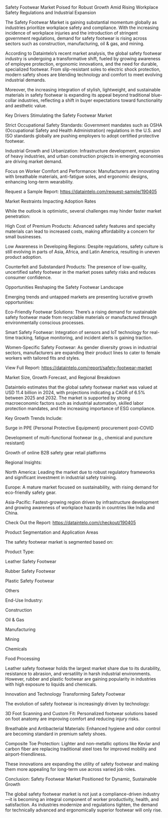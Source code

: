 Safety Footwear Market Poised for Robust Growth Amid Rising Workplace Safety Regulations and Industrial Expansion

The Safety Footwear Market is gaining substantial momentum globally as industries prioritize workplace safety and compliance. With the increasing incidence of workplace injuries and the introduction of stringent government regulations, demand for safety footwear is rising across sectors such as construction, manufacturing, oil & gas, and mining.

According to Dataintelo’s recent market analysis, the global safety footwear industry is undergoing a transformative shift, fueled by growing awareness of employee protection, ergonomic innovations, and the need for durable, specialized footwear. From slip-resistant soles to electric shock protection, modern safety shoes are blending technology and comfort to meet evolving industrial demands.

Moreover, the increasing integration of stylish, lightweight, and sustainable materials in safety footwear is expanding its appeal beyond traditional blue-collar industries, reflecting a shift in buyer expectations toward functionality and aesthetic value.

Key Drivers Stimulating the Safety Footwear Market

Strict Occupational Safety Standards: Government mandates such as OSHA (Occupational Safety and Health Administration) regulations in the U.S. and ISO standards globally are pushing employers to adopt certified protective footwear.

Industrial Growth and Urbanization: Infrastructure development, expansion of heavy industries, and urban construction projects in emerging economies are driving market demand.

Focus on Worker Comfort and Performance: Manufacturers are innovating with breathable materials, anti-fatigue soles, and ergonomic designs, enhancing long-term wearability.

Request a Sample Report:
https://dataintelo.com/request-sample/190405

Market Restraints Impacting Adoption Rates

While the outlook is optimistic, several challenges may hinder faster market penetration:

High Cost of Premium Products: Advanced safety features and specialty materials can lead to increased costs, making affordability a concern for small businesses.

Low Awareness in Developing Regions: Despite regulations, safety culture is still evolving in parts of Asia, Africa, and Latin America, resulting in uneven product adoption.

Counterfeit and Substandard Products: The presence of low-quality, uncertified safety footwear in the market poses safety risks and reduces consumer confidence.

Opportunities Reshaping the Safety Footwear Landscape

Emerging trends and untapped markets are presenting lucrative growth opportunities:

Eco-Friendly Footwear Solutions: There’s a rising demand for sustainable safety footwear made from recyclable materials or manufactured through environmentally conscious processes.

Smart Safety Footwear: Integration of sensors and IoT technology for real-time tracking, fatigue monitoring, and incident alerts is gaining traction.

Women-Specific Safety Footwear: As gender diversity grows in industrial sectors, manufacturers are expanding their product lines to cater to female workers with tailored fits and styles.

View Full Report:
https://dataintelo.com/report/safety-footwear-market

Market Size, Growth Forecast, and Regional Breakdown

Dataintelo estimates that the global safety footwear market was valued at USD 11.4 billion in 2024, with projections indicating a CAGR of 6.5% between 2025 and 2032. The market is supported by strong macroeconomic factors such as industrial automation, skilled labor protection mandates, and the increasing importance of ESG compliance.

Key Growth Trends Include:

Surge in PPE (Personal Protective Equipment) procurement post-COVID

Development of multi-functional footwear (e.g., chemical and puncture resistant)

Growth of online B2B safety gear retail platforms

Regional Insights:

North America: Leading the market due to robust regulatory frameworks and significant investment in industrial safety training.

Europe: A mature market focused on sustainability, with rising demand for eco-friendly safety gear.

Asia-Pacific: Fastest-growing region driven by infrastructure development and growing awareness of workplace hazards in countries like India and China.

Check Out the Report:
https://dataintelo.com/checkout/190405

Product Segmentation and Application Areas

The safety footwear market is segmented based on:

Product Type:

Leather Safety Footwear

Rubber Safety Footwear

Plastic Safety Footwear

Others

End-Use Industry:

Construction

Oil & Gas

Manufacturing

Mining

Chemicals

Food Processing

Leather safety footwear holds the largest market share due to its durability, resistance to abrasion, and versatility in harsh industrial environments. However, rubber and plastic footwear are gaining popularity in industries with high exposure to liquids and chemicals.

Innovation and Technology Transforming Safety Footwear

The evolution of safety footwear is increasingly driven by technology:

3D Foot Scanning and Custom Fit: Personalized footwear solutions based on foot anatomy are improving comfort and reducing injury risks.

Breathable and Antibacterial Materials: Enhanced hygiene and odor control are becoming standard in premium safety shoes.

Composite Toe Protection: Lighter and non-metallic options like Kevlar and carbon fiber are replacing traditional steel toes for improved mobility and airport-friendliness.

These innovations are expanding the utility of safety footwear and making them more appealing for long-term use across varied job roles.

Conclusion: Safety Footwear Market Positioned for Dynamic, Sustainable Growth

The global safety footwear market is not just a compliance-driven industry—it is becoming an integral component of worker productivity, health, and satisfaction. As industries modernize and regulations tighten, the demand for technically advanced and ergonomically superior footwear will only rise.
